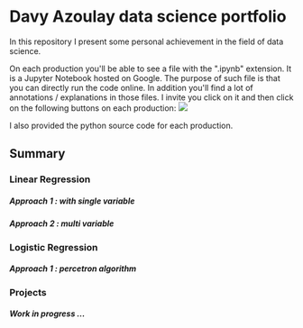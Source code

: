 # Davy Azoulay data science portfolio

In this repository I present some personal achievement in the field of data science.

On each production you'll be able to see a file with the ".ipynb" extension. It is a Jupyter Notebook hosted on Google. The purpose of such file is that you can directly run the code online. In addition you'll find a lot of annotations / explanations in those files. I invite you click on it and then click on the following buttons on each production: [![](https://colab.research.google.com/assets/colab-badge.svg)](#)

I also provided the python source code for each production. 

## Summary 

### Linear Regression

##### Approach 1 : with single variable

##### Approach 2 : multi variable

### Logistic Regression

##### Approach 1 : percetron algorithm

### Projects

##### Work in progress ...